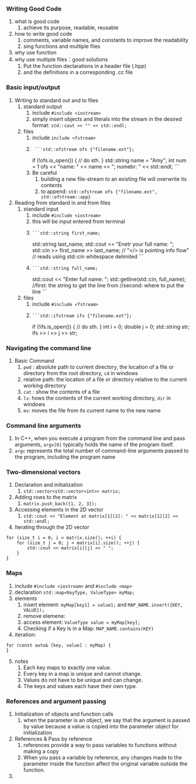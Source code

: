 ### Writing Good Code
1. what is good code
	1. achieve its purpose, readable, reusable
2. how to write good code
	1. comments, variable names, and constants to improve the readability
	2. sing functions and multiple files
3. why use function
4. why use multiple files：good solutions
	1. Put the function declarations in a header file (.hpp)
	2. and the definitions in a corresponding .cc file

### Basic input/output
1. Writing to standard out and to files
	1. standard output
		1. include `#include <iostream>`
		2. simply insert objects and literals into the stream in the desired format: `std::cout << "" << std::endl;`
	2. files
		1.  include `include <fstream>`
		2.      ```std::ofstream ofs {"filename.ext"};
			if (!ofs.is_open()) {
			// do sth.
			}
			std::string name = "Amy";
			int num = 1
			ofs << "name: " << name << "; numebr: " <<  std::endl; ``` 
		3.  Be careful
			1. building a new file-stream to an existing file will overwrite its contents
			2. to append: `std::ofstream ofs {"filename.ext", std::ofstream::app}`
2. Reading from standard in and from files
	1. standard input
		1. include `#include <iostream>`
		2. this will be input entered from terminal
		3.     ```std::string first_name;
			std::string last_name;
			std::cout << "Enetr your full name: ";
			std::cin >> first_name >> last_name;
			// "</> is pointing info flow"
			// reads using std::cin whitespace delimited ```
		4.     ```std::string full_name;
			std::cout << "Enter full name: ";
			std::getline(std::cin, full_name);
			//first: the string to get the line from
			//second: where to put the line ```
	2. files
		1. include `#include <fstream>`
		2.     ```std::ifstream ifs {"filename.ext"};
			if (!ifs.is_open()) {
			// do sth.
			}
			int i = 0;
			double j = 0;
			std::string str;
			ifs >> i >> j >> str;

### Navigating the command line
1. Basic Command
	1. `pwd` : absolute path to current directory, the location of a file or directory from the root directory, `cd` in windows
	2. relative path: the location of a file or directory relative to the current working directory
	3. `cat` : show the contents of a file
	4. `ls`: hows the contents of the current working directory, `dir` in windows
	5. `mv`: moves the file from its current name to the new name
### Command line arguments
1. In C++, when you execute a program from the command line and pass arguments, `argv[0]` typically holds the name of the program itself.
2. `argc` represents the total number of command-line arguments passed to the program, including the program name
### Two-dimensional vectors
1. Declaration and initialization
	1. `std::vector<std::vector<int>> matrix;`
2. Adding rows to the matrix
	1. `matrix.push_back({1, 2, 3});`
3. Accessing elements in the 2D vector
	1. `std::cout << "Element at matrix[1][2]: " << matrix[1][2] << std::endl;`
4. Iterating through the 2D vector
```
for (size_t i = 0; i < matrix.size(); ++i) {
	for (size_t j = 0; j < matrix[i].size(); ++j) {
		std::cout << matrix[i][j] << " ";
	}
}
```


### Maps
1. include `#include <iostream>` and `#include <map>`
2. declaration `std::map<KeyType, ValueType> myMap;`
3. elements
	1. insert element: `myMap[key1] = value1;` and `MAP_NAME.insert({KEY, VALUE});`
	2. remove elemene: 
	3. access element: `ValueType value = myMap[key];`
	4. Checking if a Key is in a Map: `MAP_NAME.contains(KEY)`
4. iteration: 
```
for (const auto& [key, value] : myMap) { 
}
```
5. notes
	1.  Each key maps to exactly one value.
	2. Every key in a map is unique and cannot change.
	3. Values do not have to be unique and can change.
	4. The keys and values each have their own type.



### References and argument passing
1. Initialization of objects and function calls
	1. when the parameter is an object, we say that the argument is passed by value because a value is copied into the parameter object for initialization
2. References & Pass by reference
	1. references provide a way to pass variables to functions without making a copy
	2. When you pass a variable by reference, any changes made to the parameter inside the function affect the original variable outside the function.
3. 